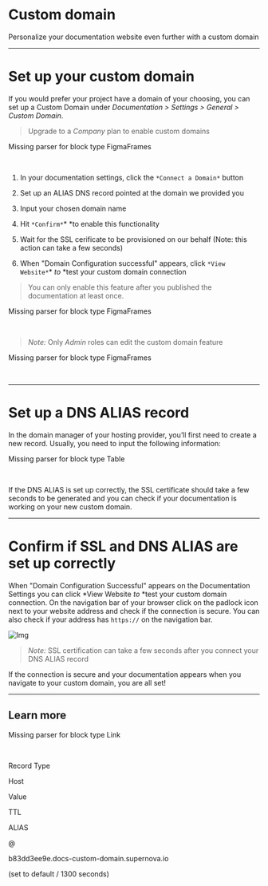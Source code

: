 
# Custom domain

Personalize your documentation website even further with a custom domain

---

# Set up your custom domain

If you would prefer your project have a domain of your choosing, you can set up a Custom Domain under *Documentation > Settings > General > Custom Domain*.

> Upgrade to a *Company* plan to enable custom domains



Missing parser for block type FigmaFrames

 

1. In your documentation settings, click the `*Connect a Domain*` button

1. Set up an ALIAS DNS record pointed at the domain we provided you

1. Input your chosen domain name

1. Hit `*Confirm*`* *to enable this functionality

1. Wait for the SSL cerificate to be provisioned on our behalf (Note: this action can take a few seconds)

1. When "Domain Configuration successful" appears, click `*View Website*`* *to* *test your custom domain connection

> You can only enable this feature after you published the documentation at least once.



Missing parser for block type FigmaFrames

 

> *Note:* Only *Admin* roles can edit the custom domain feature



Missing parser for block type FigmaFrames

 

---

# Set up a DNS ALIAS record

In the domain manager of your hosting provider, you’ll first need to create a new record. Usually, you need to input the following information:



Missing parser for block type Table

 

If the DNS ALIAS is set up correctly, the SSL certificate should take a few seconds to be generated and you can check if your documentation is working on your new custom domain.

---

# Confirm if SSL and DNS ALIAS are set up correctly

When "Domain Configuration Successful" appears on the Documentation Settings you can click *View Website *to* *test your custom domain connection. On the navigation bar of your browser click on the padlock icon next to your website address and check if the connection is secure. You can also check if your address has `https://` on the navigation bar.

![Img](https://studio-assets.supernova.io/design-systems/6475/bb1c9950-73b5-40c2-bf6f-a6a7a2178211.png?Expires=1972252800&Policy=eyJTdGF0ZW1lbnQiOlt7IlJlc291cmNlIjoiaHR0cHM6Ly9zdHVkaW8tYXNzZXRzLnN1cGVybm92YS5pby9kZXNpZ24tc3lzdGVtcy82NDc1L2JiMWM5OTUwLTczYjUtNDBjMi1iZjZmLWE2YTdhMjE3ODIxMS5wbmciLCJDb25kaXRpb24iOnsiRGF0ZUxlc3NUaGFuIjp7IkFXUzpFcG9jaFRpbWUiOjE5NzIyNTI4MDB9fX1dfQ__&Signature=VGxizGYH7mw70P-Fr56WCvfN6QQc6s1XMrgYu6z-qf~2Sw9bDMLFwWpSXh5uF5GfTgTNvUuJRjxhpe9sVtIuEUyXYmCXaF8LpFqXy~co6mRmUWezzzYvFqd--7F8wxMWWTuJ2bwTSB64sVWfbm3YbNnJL33dN9O~GMXYLqarKcT6fVG2C-uJr3WlvtadHtH49-KgE5azEEm-OIC-5WWax6K3f97e9cRNiuvJQE-s2S1yOD65Pmeej09iO3ZyulRYvKNfDYX3dzM90UXKTL6T1lkHESy4ptbFbvCGyRLjQ7vStS0py4v5LLeGE18JH3s3ybHnHxgvqiTvQvYCmNFRJA__&Key-Pair-Id=APKAJGK34LCCAUR7N6LA)

> *Note:* SSL certification can take a few seconds after you connect your DNS ALIAS record

If the connection is secure and your documentation appears when you navigate to your custom domain, you are all set!

---

## Learn more



Missing parser for block type Link

 

Record Type

Host

Value

TTL

ALIAS

@

b83dd3ee9e.docs-custom-domain.supernova.io

(set to default / 1300 seconds)
